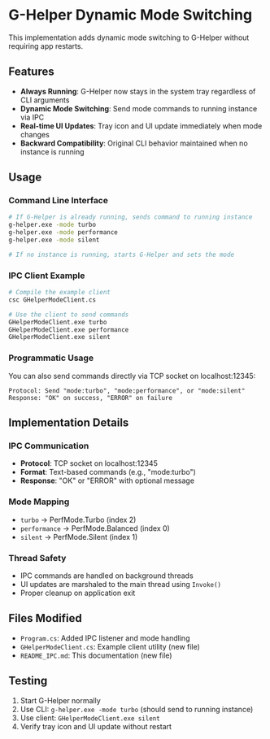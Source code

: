 # G-Helper Dynamic Mode Switching

This implementation adds dynamic mode switching to G-Helper without requiring app restarts.

## Features

- **Always Running**: G-Helper now stays in the system tray regardless of CLI arguments
- **Dynamic Mode Switching**: Send mode commands to running instance via IPC
- **Real-time UI Updates**: Tray icon and UI update immediately when mode changes
- **Backward Compatibility**: Original CLI behavior maintained when no instance is running

## Usage

### Command Line Interface
```bash
# If G-Helper is already running, sends command to running instance
g-helper.exe -mode turbo
g-helper.exe -mode performance  
g-helper.exe -mode silent

# If no instance is running, starts G-Helper and sets the mode
```

### IPC Client Example
```bash
# Compile the example client
csc GHelperModeClient.cs

# Use the client to send commands
GHelperModeClient.exe turbo
GHelperModeClient.exe performance
GHelperModeClient.exe silent
```

### Programmatic Usage
You can also send commands directly via TCP socket on localhost:12345:
```
Protocol: Send "mode:turbo", "mode:performance", or "mode:silent"
Response: "OK" on success, "ERROR" on failure
```

## Implementation Details

### IPC Communication
- **Protocol**: TCP socket on localhost:12345
- **Format**: Text-based commands (e.g., "mode:turbo")
- **Response**: "OK" or "ERROR" with optional message

### Mode Mapping
- `turbo` → PerfMode.Turbo (index 2)
- `performance` → PerfMode.Balanced (index 0) 
- `silent` → PerfMode.Silent (index 1)

### Thread Safety
- IPC commands are handled on background threads
- UI updates are marshaled to the main thread using `Invoke()`
- Proper cleanup on application exit

## Files Modified
- `Program.cs`: Added IPC listener and mode handling
- `GHelperModeClient.cs`: Example client utility (new file)
- `README_IPC.md`: This documentation (new file)

## Testing
1. Start G-Helper normally
2. Use CLI: `g-helper.exe -mode turbo` (should send to running instance)
3. Use client: `GHelperModeClient.exe silent`
4. Verify tray icon and UI update without restart

